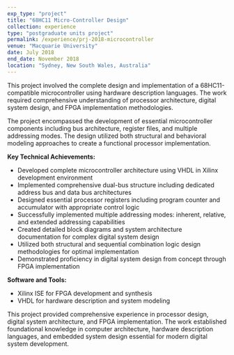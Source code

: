 ```yaml
---
exp_type: "project"
title: "68HC11 Micro-Controller Design"
collection: experience
type: "postgraduate units project"
permalink: /experience/prj-2018-microcontroller
venue: "Macquarie University"
date: July 2018
end_date: November 2018
location: "Sydney, New South Wales, Australia"
---
```


This project involved the complete design and implementation of a 68HC11-compatible microcontroller using hardware description languages. The work required comprehensive understanding of processor architecture, digital system design, and FPGA implementation methodologies.

The project encompassed the development of essential microcontroller components including bus architecture, register files, and multiple addressing modes. The design utilized both structural and behavioral modeling approaches to create a functional processor implementation.

**Key Technical Achievements:**

- Developed complete microcontroller architecture using VHDL in Xilinx development environment
- Implemented comprehensive dual-bus structure including dedicated address bus and data bus architectures
- Designed essential processor registers including program counter and accumulator with appropriate control logic
- Successfully implemented multiple addressing modes: inherent, relative, and extended addressing capabilities
- Created detailed block diagrams and system architecture documentation for complex digital system design
- Utilized both structural and sequential combination logic design methodologies for optimal implementation
- Demonstrated proficiency in digital system design from concept through FPGA implementation

**Software and Tools:**
- Xilinx ISE for FPGA development and synthesis
- VHDL for hardware description and system modeling

This project provided comprehensive experience in processor design, digital system architecture, and FPGA implementation. The work established foundational knowledge in computer architecture, hardware description languages, and embedded system design essential for modern digital system development.

